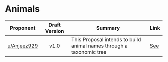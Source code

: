 # Animals

| Proponent                                     | Draft Version | Summary                                                                                                                            | Link                                                                                                              |
| --------------------------------------------- | :-----------: | ---------------------------------------------------------------------------------------------------------------------------------- | ----------------------------------------------------------------------------------------------------------------- |
| [u/Anjeez929](https://www.reddit.com/u/Anjeez929) |     v1.0      | This Proposal intends to build animal names through a taxonomic tree | [See](https://www.reddit.com/r/EncapsulatedLanguage/comments/hzy4kh/animal_word_system/) |